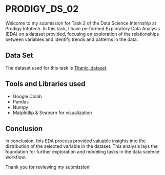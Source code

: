 # PRODIGY_DS_02

Welcome to my submission for Task 2 of the Data Science Internship at Prodigy Infotech. In this task, I have performed Exploratory Data Analysis (EDA) on a dataset provided, focusing on exploration of the relationships between variables and identify trends and patterns in the data.

## Data Set

The dataset used for this task is [Titanic_dataset](https://www.kaggle.com/c/titanic/data). 

## Tools and Libraries used

- Google Colab
- Pandas
- Numpy
- Matplotlip & Seaborn for visualization

## Conclusion

In conclusion, this EDA process provided valuable insights into the distribution of the selected variable in the dataset. This analysis lays the foundation for further exploration and modeling tasks in the data science workflow.

Thank you for reviewing my submission!


